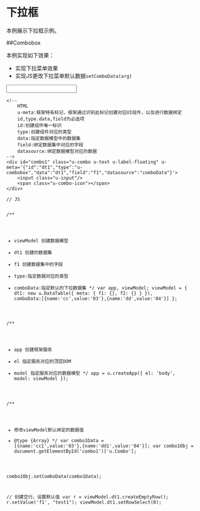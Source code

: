 # 下拉框

本例展示下拉框示例。


##Combobox

本例实现如下效果：

* 实现下拉菜单效果
* 实现JS更改下拉菜单默认数据`setComboData(arg)`



<div class="example-content"><!-- 
	HTML
	u-meta:框架特有标记，框架通过识别此标记创建对应UI组件，以及进行数据绑定 
	id,type.data,field为必选项
	id:创建组件唯一标识
	type:创建组件对应的类型
	data:指定数据模型中的数据集
	field:绑定数据集中对应的字段
	datasource:绑定数据模型对应的数据
-->
<div id="combo1" class="u-combo u-text u-label-floating" u-meta='{"id":"dt1","type":"u-combobox","data":"dt1","field":"f1","datasource":"comboData"}'>
    <input class="u-input"/>
    <span class="u-combo-icon"></span>
</div></div>
<div class="example-content ex-hide"><script>// JS

/**
 * viewModel 创建数据模型
 * dt1 创建的数据集
 * f1 创建数据集中的字段
 * type:指定数据对应的类型
 * comboData:指定默认的下拉数据集
 */
var app, viewModel;
viewModel = {
    dt1: new u.DataTable({
        meta: {
            f1: {},
            f2: {}
        }
    }),
    comboData:[{name:'cc',value:'03'},{name:'dd',value:'04'}]
};

/**
 * app 创建框架服务
 * el 指定服务对应的顶层DOM
 * model 指定服务对应的数据模型
 */
app = u.createApp({
    el: 'body',
    model: viewModel
});


/**
 * 修改viewModel默认绑定的数据值
 * @type {Array}
 */
var combo1Data = [{name:'cc1',value:'03'},{name:'dd1',value:'04'}];
var combo1Obj = document.getElementById('combo1')['u.Combo'];

combo1Obj.setComboData(combo1Data);

// 创建空行，设置默认值
var r = viewModel.dt1.createEmptyRow();
r.setValue('f1', "test1");
viewModel.dt1.setRowSelect(0);


</script></div>
<div class="examples-code"><pre><code>&lt;!-- 
	HTML
	u-meta:框架特有标记，框架通过识别此标记创建对应UI组件，以及进行数据绑定 
	id,type.data,field为必选项
	id:创建组件唯一标识
	type:创建组件对应的类型
	data:指定数据模型中的数据集
	field:绑定数据集中对应的字段
	datasource:绑定数据模型对应的数据
-->
&lt;div id="combo1" class="u-combo u-text u-label-floating" u-meta='{"id":"dt1","type":"u-combobox","data":"dt1","field":"f1","datasource":"comboData"}'>
    &lt;input class="u-input"/>
    &lt;span class="u-combo-icon">&lt;/span>
&lt;/div></code></pre>
</div>
<div class="examples-code"><pre><code>// JS

/**
 * viewModel 创建数据模型
 * dt1 创建的数据集
 * f1 创建数据集中的字段
 * type:指定数据对应的类型
 * comboData:指定默认的下拉数据集
 */
var app, viewModel;
viewModel = {
    dt1: new u.DataTable({
        meta: {
            f1: {},
            f2: {}
        }
    }),
    comboData:[{name:'cc',value:'03'},{name:'dd',value:'04'}]
};

/**
 * app 创建框架服务
 * el 指定服务对应的顶层DOM
 * model 指定服务对应的数据模型
 */
app = u.createApp({
    el: 'body',
    model: viewModel
});


/**
 * 修改viewModel默认绑定的数据值
 * @type {Array}
 */
var combo1Data = [{name:'cc1',value:'03'},{name:'dd1',value:'04'}];
var combo1Obj = document.getElementById('combo1')['u.Combo'];

combo1Obj.setComboData(combo1Data);

// 创建空行，设置默认值
var r = viewModel.dt1.createEmptyRow();
r.setValue('f1', "test1");
viewModel.dt1.setRowSelect(0);

</code></pre>
</div>
